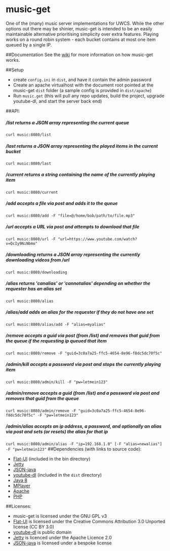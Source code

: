 # music-get

One of the (many) music server implementations for UWCS. While the other options out there may be shinier, music-get is intended to be an easily maintainable alternative prioritising simplicity over extra features. Playing works on a round robin system - each bucket contains at most one item queued by a single IP.

##Documentation
See the [wiki](https://github.com/mcnutty26/music-get/wiki) for more information on how music-get works.

##Setup
* create `config.ini` in `dist`, and have it contain the admin password
* Create an apache virtualhost with the document root pointed at the music-get `dist` folder (a sample config is provided in `dist/apache`)
* Run `music.get` (this will pull any repo updates, build the project, upgrade youtube-dl, and start the server back end)

##API:
##### /list returns a JSON array representing the current queue 
```curl music:8080/list```
##### /last returns a JSON array representing the played items in the current bucket
```curl music:8080/last```
##### /current returns a string containing the name of the currently playing item
```curl music:8080/current```
##### /add accepts a file via post and adds it to the queue
```curl music:8080/add -F "file=@/home/bob/path/to/file.mp3"```
##### /url accepts a URL via post and attempts to download that file
```curl music:8080/url -F "url=https://www.youtube.com/watch?v=QcIy9NiNbmo"```
##### /downloading returns a JSON array representing the currently downloading videos from /url
```curl music:8080/downloading```
##### /alias returns 'canalias' or 'cannotalias' depending on whether the requester has an alias set
```curl music:8080/alias```
##### /alias/add adds an alias for the requester if they do not have one set
```curl music:8080/alias/add -F "alias=myalias"```
##### /remove accepts a guid via post (from /list) and removes that guid from the queue if the requesting ip queued that item
```curl music:8080/remove -F "guid=3c0a7a25-ffc5-4654-8e96-f8dc5dc70f5c"```
##### /admin/kill accepts a password via post and stops the currently playing item
```curl music:8080/admin/kill -F "pw=letmein123"```
##### /admin/remove accepts a guid (from /list) and a password via post and removes that guid from the queue
```curl music:8080/admin/remove -F "guid=3c0a7a25-ffc5-4654-8e96-f8dc5dc70f5c" -F "pw=letmein123"```
##### /admin/alias accepts an ip address, a password, and optionally an alias via post and sets (or resets) the alias for that ip
```curl music:8080/admin/alias -F "ip=192.168.1.0" [-F "alias=newalias"] -F "pw=letmein123"```
##Dependencies (with links to source code):
* [Flat-UI](https://github.com/designmodo/Flat-UI) (included in the bin directory)
* [Jetty](https://github.com/eclipse/jetty.project) 
* [JSON-java](https://github.com/stleary/JSON-java) 
* [youtube-dl](https://github.com/rg3/youtube-dl/) (included in the `dist` directory)
* [Java 8](http://download.java.net/openjdk/jdk8/)
* [MPlayer](https://www.mplayerhq.hu/design7/dload.html)
* [Apache](https://github.com/apache/httpd)
* [PHP](https://github.com/php/php-src)

##Licenses:
* music-get is licensed under the GNU GPL v3
* [Flat-UI](https://github.com/designmodo/Flat-UI) is licensed under the Creative Commons Attribution 3.0 Unported license (CC BY 3.0)
* [youtube-dl](https://github.com/rg3/youtube-dl/) is public domain
* [Jetty](https://github.com/eclipse/jetty.project) is licenced under the Apache Licence 2.0
* [JSON-java](https://github.com/stleary/JSON-java) is licensed under a bespoke license

